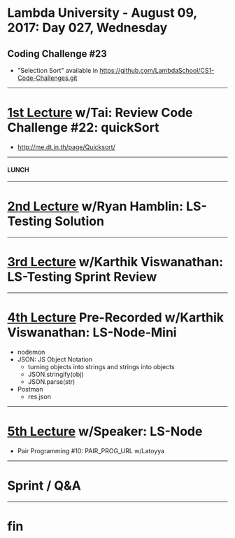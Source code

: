 # Lambda University - August 09, 2017: Day 027, Wednesday
## Coding Challenge #23
- "Selection Sort" available in https://github.com/LambdaSchool/CS1-Code-Challenges.git
***
# [1st Lecture](VIDEO_RECORDED_NOT_POSTED) w/Tai: Review Code Challenge #22: quickSort
- http://me.dt.in.th/page/Quicksort/

***
#### LUNCH
***
# [2nd Lecture](VIDEO_RECORDED_NOT_POSTED) w/Ryan Hamblin: LS-Testing Solution
***
# [3rd Lecture](VIDEO_RECORDED_NOT_POSTED) w/Karthik Viswanathan: LS-Testing Sprint Review
***
# [4th Lecture](https://youtu.be/K1RkG_irE9I) Pre-Recorded w/Karthik Viswanathan: LS-Node-Mini
- nodemon
- JSON: JS Object Notation
  - turning objects into strings and strings into objects
  - JSON.stringify(obj)
  - JSON.parse(str)
- Postman
  - res.json

***
# [5th Lecture](VIDEO_RECORDED_NOT_POSTED) w/Speaker: LS-Node
- Pair Programming #10: PAIR_PROG_URL w/Latoyya

***
# Sprint / Q&A
***
# fin

